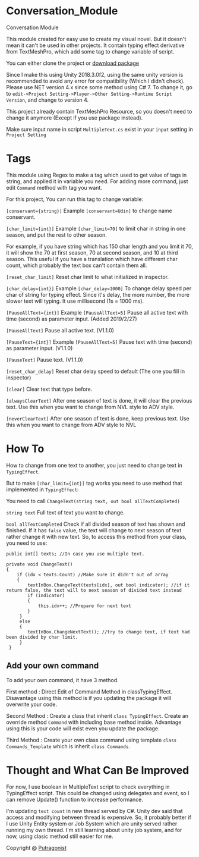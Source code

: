 # Conversation_Module
Conversation Module

This module created for easy use to create my visual novel. But it doesn't mean it can't be used in other projects.
It contain typing effect derivative from TextMeshPro, which add some tag to change variable of script.

 You can either clone the project or [download package](https://github.com/Putragonist/Conversation_Module/tree/master/Assets/ConversationModule/Package)

Since I make this using Unity 2018.3.0f2, using the same unity version is recommended to avoid any error for compatibility (Which I didn't check).
Please use NET version 4.x since some method using C# 7. To change it, go to ```edit->Project Setting->Player->Other Setting->Runtime Script Version```, and change to version 4.

This project already contain TextMeshPro Resource, so you doesn't need to change it anymore (Except if you use package instead).

Make sure input name in script ```MultipleText.cs``` exist in your ```input``` setting in ```Project Setting``` 

# Tags #
This module using Regex to make a tag which used to get value of tags in string, and applied it in variable you need.
For adding more command, just edit ```Command``` method with tag you want. 

For this project, You can run this tag to change variable:

```[conservant={string}]``` Example ```[conservant=Udin]``` to change name conservant.

```[char_limit={int}]``` Example ```[char_limit=70]``` to limit char in string in one season, and put the rest to other season. 

For example, if you have string which has 150 char length and you limit it 70, it will show the 70 at first season, 70 at second season, and 10 at third season.
This useful if you have a translation which have different char count, which probably the text box can't contain them all.

```[reset_char_limit]``` Reset char limit to what initialized in inspector.

```[char_delay={int}]``` Example ```[char_delay=1000]``` To change delay speed per char of string for typing effect. Since it's delay, the more number, the more slower text will typing. It use millisecond (1s = 1000 ms).

```[PauseAllText={int}]``` Example ```[PauseAllText=5]``` Pause all active text with time (second) as parameter input. (Added 2019/2/27)

```[PauseAllText]``` Pause all active text. (V1.1.0)

```[PauseText={int}]``` Example ```[PauseAllText=5]``` Pause text with time (second) as parameter input. (V1.1.0)

```[PauseText]``` Pause  text. (V1.1.0)

```[reset_char_delay]``` Reset char delay speed to default (The one you fill in inspector)

```[clear]``` Clear text that type before.

```[alwaysClearText]``` After one season of text is done, it will clear the previous text. Use this when you want to change from NVL style to ADV style.

```[neverClearText]``` After one season of text is done, keep previous text. Use this when you want to change from ADV style to NVL

# How To #

How to change from one text to another, you just need to change text in ```TypingEffect```. 

But to make ```[char_limit={int}]``` tag works you need to use method that implemented in ```TypingEffect```:

You need to call ```ChangeText(string text, out bool allTextCompleted)```

```string text``` Full text of text you want to change.

```bool allTextCompleted``` Check if all divided season of text has shown and finished. If it has ```false``` value, the text will change to
next season of text rather change it with new text. So, to access this method from your class, you need to use:

```
public int[] texts; //In case you use multiple text.

private void ChangeText()
{
    if (idx < texts.Count) //Make sure it didn't out of array
    {
        textInBox.ChangeText(texts[idx], out bool indicator); //if it return false, the text will to next season of divided text instead                
        if (indicator)
        {
            this.idx++; //Prepare for next text
        }
     }
     else
     {
        textInBox.ChangeNextText(); //try to change text, if text had been divided by char limit.
     }
 }         
 ```
 ## Add your own command ##
 To add your own command, it have 3 method.
 
 First method : Direct Edit of Command Method in classTypingEffect. Disavantage using this method is if you updating the package it will overwrite your code.
 
 Second Method : Create a class that inherit ```class TypingEffect```. Create an override method ```Command``` with including base method inside. Advantage using this is your code will exist even you update the package.
 
 Third Method : Create your own class command using template ```class Commands_Template``` which is inherit ```class Commands```.
 
# Thought and What Can Be Improved #
For now, I use boolean in MultipleText script to check everything in TypingEffect script. This could be changed using delegates and event, so I can remove Update() function to increase performance.

I'm updating ```text count``` in new thread served by C#. Unity dev said that access and modifying between thread is expensive. So, it probably better if I use Unity Entity system or Job System which are unity served rather running my own thread. I'm still learning about unity job system, and for now, using clasic method still easier for me.

Copyright @ [Putragonist](http://putragonist.com)
